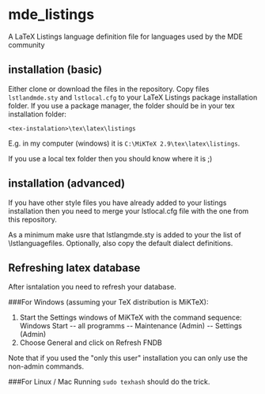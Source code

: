 # mde_listings
A LaTeX Listings language definition file for languages used by the MDE community

## installation (basic)
Either clone or download the files in the repository.
Copy files `lstlandmde.sty` and `lstlocal.cfg` to your LaTeX Listings package installation folder. If you use a package manager,
the folder should be in your tex installation folder:
```
<tex-instalation>\tex\latex\listings
```
E.g. in my computer (windows) it is `C:\MiKTeX 2.9\tex\latex\listings`.

If you use a local tex folder then you should know where it is ;)

## installation (advanced)
If you have other style files you have already added to your listings installation then you need
to merge your lstlocal.cfg file with the one from this repository.

As a minimum make usre that lstlangmde.sty is added to your the list of \lstlanguagefiles.
Optionally, also copy the default dialect definitions.

## Refreshing latex database
After isntalation you need to refresh your database.

###For Windows (assuming your TeX distribution is MiKTeX):

1. Start the Settings windows of MiKTeX with the command sequence: Windows Start -- all programms -- Maintenance (Admin) -- Settings (Admin)
2. Choose General and click on Refresh FNDB

Note that if you used the "only this user" installation you can only use the non-admin commands.

###For Linux / Mac
Running `sudo texhash` should do the trick.
